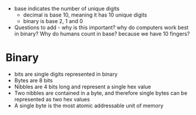 - base indicates the number of unique digits
	- decimal is base 10, meaning it has 10 unique digits
	- binary is base 2, 1 and 0
- Questions to add - why is this important? why do computers work best in binary? Why do humans count in base? because we have 10 fingers?

# Binary
- bits are single digits represented in binary
- Bytes are 8 bits
- Nibbles are 4 bits long and represent a single hex value
- Two nibbles are contained in a byte, and therefore single bytes can be represented as two hex values
- A single byte is the most atomic addressable unit of memory